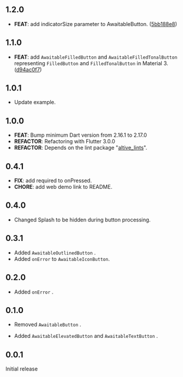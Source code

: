 ## 1.2.0

 - **FEAT**: add indicatorSize parameter to AwaitableButton. ([5bb188e8](https://github.com/altive/flutter_widgets/commit/5bb188e8d506383ebb2706eec7ac87638b10a71f))

## 1.1.0

 - **FEAT**: add `AwaitableFilledButton` and `AwaitableFilledTonalButton` representing `FilledButton` and `FilledTonalButton` in Material 3. ([d94ac0f7](https://github.com/altive/flutter_widgets/commit/d94ac0f75047404b28c5f116c099badbc69c1fc1))

## 1.0.1
 - Update example.

## 1.0.0

 - **FEAT**: Bump minimum Dart version from 2.16.1 to 2.17.0
 - **REFACTOR**: Refactoring with Flutter 3.0.0
 - **REFACTOR**: Depends on the lint package "[altive_lints](https://pub.dev/packages/altive_lints)".

## 0.4.1

 - **FIX**: add required to onPressed.
 - **CHORE**: add web demo link to README.

## 0.4.0
- Changed Splash to be hidden during button processing.

## 0.3.1

- Added `AwaitableOutlinedButton` .
- Added `onError` to `AwaitableIconButton`.

## 0.2.0

- Added `onError` .

## 0.1.0

- Removed `AwaitableButton` .

- Added `AwaitableElevatedButton` and `AwaitableTextButton` .

## 0.0.1

Initial release
